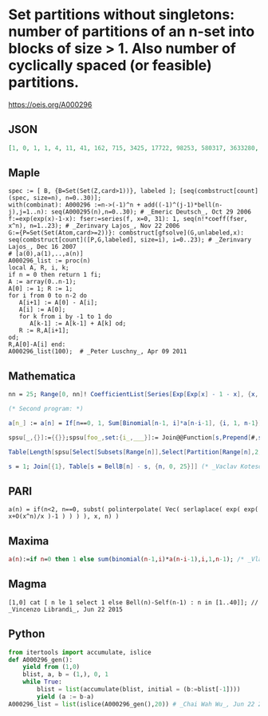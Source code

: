 # Set partitions without singletons: number of partitions of an n\-set into blocks of size \> 1\. Also number of cyclically spaced \(or feasible\) partitions\.
https://oeis.org/A000296
## JSON
```JSON
[1, 0, 1, 1, 4, 11, 41, 162, 715, 3425, 17722, 98253, 580317, 3633280, 24011157, 166888165, 1216070380, 9264071767, 73600798037, 608476008122, 5224266196935, 46499892038437, 428369924118314, 4078345814329009, 40073660040755337, 405885209254049952, 4232705122975949401]
```
## Maple
```Maple
spec := [ B, {B=Set(Set(Z,card>1))}, labeled ]; [seq(combstruct[count](spec, size=n), n=0..30)];
with(combinat): A000296 :=n->(-1)^n + add((-1)^(j-1)*bell(n-j),j=1..n): seq(A000295(n),n=0..30); # _Emeric Deutsch_, Oct 29 2006
f:=exp(exp(x)-1-x): fser:=series(f, x=0, 31): 1, seq(n!*coeff(fser, x^n), n=1..23); # _Zerinvary Lajos_, Nov 22 2006
G:={P=Set(Set(Atom,card>=2))}: combstruct[gfsolve](G,unlabeled,x): seq(combstruct[count]([P,G,labeled], size=i), i=0..23); # _Zerinvary Lajos_, Dec 16 2007
# [a(0),a(1),..,a(n)]
A000296_list := proc(n)
local A, R, i, k;
if n = 0 then return 1 fi;
A := array(0..n-1);
A[0] := 1; R := 1;
for i from 0 to n-2 do
   A[i+1] := A[0] - A[i];
   A[i] := A[0];
   for k from i by -1 to 1 do
      A[k-1] := A[k-1] + A[k] od;
   R := R,A[i+1];
od;
R,A[0]-A[i] end:
A000296_list(100);  # _Peter Luschny_, Apr 09 2011
```
## Mathematica
```Mathematica
nn = 25; Range[0, nn]! CoefficientList[Series[Exp[Exp[x] - 1 - x], {x, 0, nn}], x]
```
```Mathematica
(* Second program: *)
```
```Mathematica
a[n_] := a[n] = If[n==0, 1, Sum[Binomial[n-1, i]*a[n-i-1], {i, 1, n-1}]]; Table[a[n], {n, 0, 30}] (* _Jean-François Alcover_, Feb 06 2016, after _Vladimir Kruchinin_ *)
```
```Mathematica
spsu[_,{}]:={{}};spsu[foo_,set:{i_,___}]:= Join@@Function[s,Prepend[#,s]&/@spsu[ Select[foo,Complement[#, Complement[set,s]]=={}&], Complement[set,s]]]/@Cases[foo,{i,___}];
```
```Mathematica
Table[Length[spsu[Select[Subsets[Range[n]],Select[Partition[Range[n],2,1,1], Function[ed,Complement[ed,#]=={}]]=={}&],Range[n]]],{n,8}] (* _Gus Wiseman_, Feb 10 2019 *)
```
```Mathematica
s = 1; Join[{1}, Table[s = BellB[n] - s, {n, 0, 25}]] (* _Vaclav Kotesovec_, Jun 20 2022 *)
```
## PARI
```PARI
a(n) = if(n<2, n==0, subst( polinterpolate( Vec( serlaplace( exp( exp( x+O(x^n)/x )-1 ) ) ) ), x, n) )
```
## Maxima
```Maxima
a(n):=if n=0 then 1 else sum(binomial(n-1,i)*a(n-i-1),i,1,n-1); /* _Vladimir Kruchinin_, Feb 22 2015 */
```
## Magma
```Magma
[1,0] cat [ n le 1 select 1 else Bell(n)-Self(n-1) : n in [1..40]]; // _Vincenzo Librandi_, Jun 22 2015
```
## Python
```Python
from itertools import accumulate, islice
def A000296_gen():
    yield from (1,0)
    blist, a, b = (1,), 0, 1
    while True:
        blist = list(accumulate(blist, initial = (b:=blist[-1])))
        yield (a := b-a)
A000296_list = list(islice(A000296_gen(),20)) # _Chai Wah Wu_, Jun 22 2022
```

